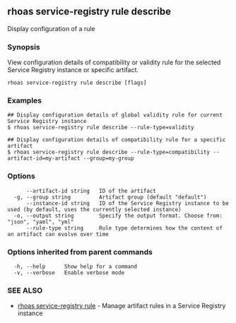 ## rhoas service-registry rule describe

Display configuration of a rule

### Synopsis

View configuration details of compatibility or validity rule for the selected Service Registry instance or specific artifact.

```
rhoas service-registry rule describe [flags]
```

### Examples

```
## Display configuration details of global validity rule for current Service Registry instance
$ rhoas service-registry rule describe --rule-type=validity

## Display configuration details of compatibility rule for a specific artifact
$ rhoas service-registry rule describe --rule-type=compatibility --artifact-id=my-artifact --group=my-group

```

### Options

```
      --artifact-id string   ID of the artifact
  -g, --group string         Artifact group (default "default")
      --instance-id string   ID of the Service Registry instance to be used (by default, uses the currently selected instance)
  -o, --output string        Specify the output format. Choose from: "json", "yaml", "yml"
      --rule-type string     Rule type determines how the content of an artifact can evolve over time
```

### Options inherited from parent commands

```
  -h, --help      Show help for a command
  -v, --verbose   Enable verbose mode
```

### SEE ALSO

* [rhoas service-registry rule](rhoas_service-registry_rule.md)	 - Manage artifact rules in a Service Registry instance


